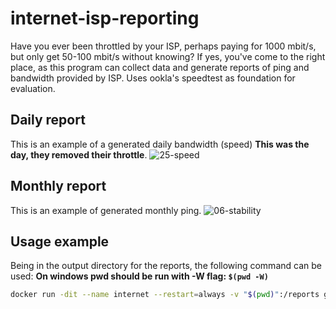 # internet-isp-reporting

Have you ever been throttled by your ISP, perhaps paying for 1000 mbit/s, but only get 50-100 mbit/s without knowing?
If yes, you've come to the right place, as this program can collect data and generate reports of ping and bandwidth provided by ISP. Uses ookla's speedtest as foundation for evaluation.

## Daily report
This is an example of a generated daily bandwidth (speed) **This was the day, they removed their throttle**.
![25-speed](https://github.com/DanielHauge/internet-isp-reporting/assets/9106182/6cba2c6c-93b7-4577-a50a-ece11a3d8f8d)

## Monthly report
This is an example of generated monthly ping.
![06-stability](https://github.com/DanielHauge/internet-isp-reporting/assets/9106182/b912a304-6ba6-4752-83c7-4cf8aa1b3732)

## Usage example

Being in the output directory for the reports, the following command can be used: **On windows pwd should be run with -W flag: ```$(pwd -W)```**

```bash
docker run -dit --name internet --restart=always -v "$(pwd)":/reports ghcr.io/danielhauge/internet-isp-reporting:main
```
